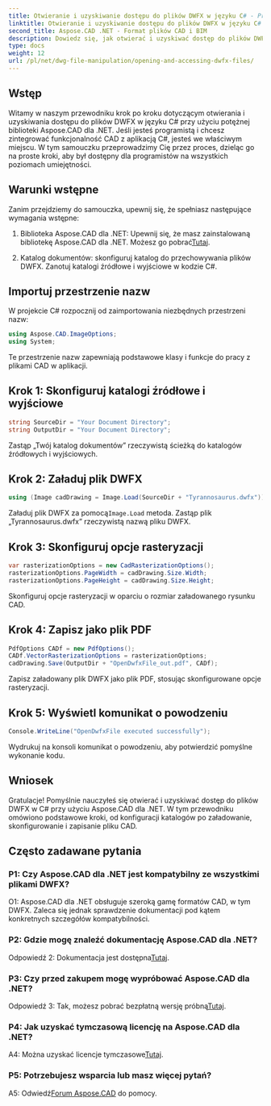```yaml
---
title: Otwieranie i uzyskiwanie dostępu do plików DWFX w języku C# - Przewodnik Aspose.CAD
linktitle: Otwieranie i uzyskiwanie dostępu do plików DWFX w języku C#
second_title: Aspose.CAD .NET - Format plików CAD i BIM
description: Dowiedz się, jak otwierać i uzyskiwać dostęp do plików DWFX w języku C# przy użyciu Aspose.CAD dla .NET. Przewodnik krok po kroku dotyczący bezproblemowej integracji z aplikacjami.
type: docs
weight: 12
url: /pl/net/dwg-file-manipulation/opening-and-accessing-dwfx-files/
---
```

## Wstęp

Witamy w naszym przewodniku krok po kroku dotyczącym otwierania i uzyskiwania dostępu do plików DWFX w języku C# przy użyciu potężnej biblioteki Aspose.CAD dla .NET. Jeśli jesteś programistą i chcesz zintegrować funkcjonalność CAD z aplikacją C#, jesteś we właściwym miejscu. W tym samouczku przeprowadzimy Cię przez proces, dzieląc go na proste kroki, aby był dostępny dla programistów na wszystkich poziomach umiejętności.

## Warunki wstępne

Zanim przejdziemy do samouczka, upewnij się, że spełniasz następujące wymagania wstępne:

1.  Biblioteka Aspose.CAD dla .NET: Upewnij się, że masz zainstalowaną bibliotekę Aspose.CAD dla .NET. Możesz go pobrać[Tutaj](https://releases.aspose.com/cad/net/).

2. Katalog dokumentów: skonfiguruj katalog do przechowywania plików DWFX. Zanotuj katalogi źródłowe i wyjściowe w kodzie C#.

## Importuj przestrzenie nazw

W projekcie C# rozpocznij od zaimportowania niezbędnych przestrzeni nazw:

```csharp
using Aspose.CAD.ImageOptions;
using System;
```

Te przestrzenie nazw zapewniają podstawowe klasy i funkcje do pracy z plikami CAD w aplikacji.

## Krok 1: Skonfiguruj katalogi źródłowe i wyjściowe

```csharp
string SourceDir = "Your Document Directory";
string OutputDir = "Your Document Directory";
```

Zastąp „Twój katalog dokumentów” rzeczywistą ścieżką do katalogów źródłowych i wyjściowych.

## Krok 2: Załaduj plik DWFX

```csharp
using (Image cadDrawing = Image.Load(SourceDir + "Tyrannosaurus.dwfx"))
```

 Załaduj plik DWFX za pomocą`Image.Load` metoda. Zastąp plik „Tyrannosaurus.dwfx” rzeczywistą nazwą pliku DWFX.

## Krok 3: Skonfiguruj opcje rasteryzacji

```csharp
var rasterizationOptions = new CadRasterizationOptions();
rasterizationOptions.PageWidth = cadDrawing.Size.Width;
rasterizationOptions.PageHeight = cadDrawing.Size.Height;
```

Skonfiguruj opcje rasteryzacji w oparciu o rozmiar załadowanego rysunku CAD.

## Krok 4: Zapisz jako plik PDF

```csharp
PdfOptions CADf = new PdfOptions();
CADf.VectorRasterizationOptions = rasterizationOptions;
cadDrawing.Save(OutputDir + "OpenDwfxFile_out.pdf", CADf);
```

Zapisz załadowany plik DWFX jako plik PDF, stosując skonfigurowane opcje rasteryzacji.

## Krok 5: Wyświetl komunikat o powodzeniu

```csharp
Console.WriteLine("OpenDwfxFile executed successfully");
```

Wydrukuj na konsoli komunikat o powodzeniu, aby potwierdzić pomyślne wykonanie kodu.

## Wniosek

Gratulacje! Pomyślnie nauczyłeś się otwierać i uzyskiwać dostęp do plików DWFX w C# przy użyciu Aspose.CAD dla .NET. W tym przewodniku omówiono podstawowe kroki, od konfiguracji katalogów po załadowanie, skonfigurowanie i zapisanie pliku CAD.

## Często zadawane pytania

### P1: Czy Aspose.CAD dla .NET jest kompatybilny ze wszystkimi plikami DWFX?

O1: Aspose.CAD dla .NET obsługuje szeroką gamę formatów CAD, w tym DWFX. Zaleca się jednak sprawdzenie dokumentacji pod kątem konkretnych szczegółów kompatybilności.

### P2: Gdzie mogę znaleźć dokumentację Aspose.CAD dla .NET?

 Odpowiedź 2: Dokumentacja jest dostępna[Tutaj](https://reference.aspose.com/cad/net/).

### P3: Czy przed zakupem mogę wypróbować Aspose.CAD dla .NET?

 Odpowiedź 3: Tak, możesz pobrać bezpłatną wersję próbną[Tutaj](https://releases.aspose.com/).

### P4: Jak uzyskać tymczasową licencję na Aspose.CAD dla .NET?

 A4: Można uzyskać licencje tymczasowe[Tutaj](https://purchase.aspose.com/temporary-license/).

### P5: Potrzebujesz wsparcia lub masz więcej pytań?

A5: Odwiedź[Forum Aspose.CAD](https://forum.aspose.com/c/cad/19) do pomocy.
